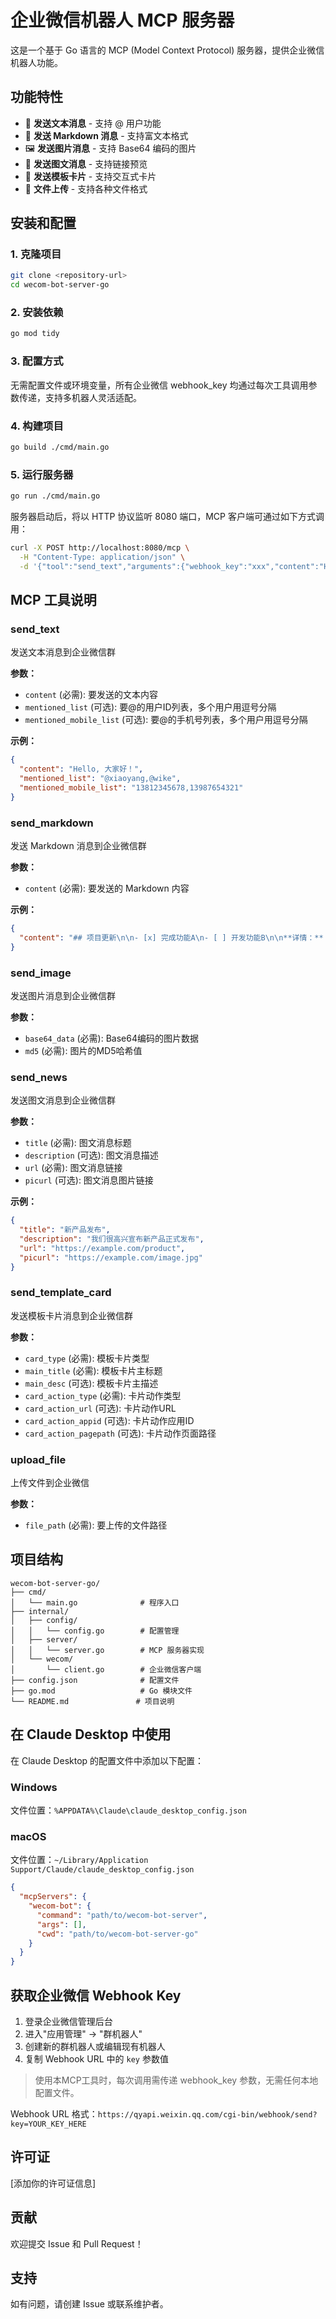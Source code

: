 # 企业微信机器人 MCP 服务器

这是一个基于 Go 语言的 MCP (Model Context Protocol) 服务器，提供企业微信机器人功能。

## 功能特性

- 🔧 **发送文本消息** - 支持 @ 用户功能
- 📝 **发送 Markdown 消息** - 支持富文本格式
- 🖼️ **发送图片消息** - 支持 Base64 编码的图片
- 📰 **发送图文消息** - 支持链接预览
- 🎴 **发送模板卡片** - 支持交互式卡片
- 📁 **文件上传** - 支持各种文件格式

## 安装和配置

### 1. 克隆项目

```bash
git clone <repository-url>
cd wecom-bot-server-go
```

### 2. 安装依赖

```bash
go mod tidy
```

### 3. 配置方式

无需配置文件或环境变量，所有企业微信 webhook_key 均通过每次工具调用参数传递，支持多机器人灵活适配。

### 4. 构建项目

```bash
go build ./cmd/main.go
```

### 5. 运行服务器

```bash
go run ./cmd/main.go
```

服务器启动后，将以 HTTP 协议监听 8080 端口，MCP 客户端可通过如下方式调用：

```bash
curl -X POST http://localhost:8080/mcp \
  -H "Content-Type: application/json" \
  -d '{"tool":"send_text","arguments":{"webhook_key":"xxx","content":"Hello"}}'
```

## MCP 工具说明

### send_text
发送文本消息到企业微信群

**参数：**
- `content` (必需): 要发送的文本内容
- `mentioned_list` (可选): 要@的用户ID列表，多个用户用逗号分隔
- `mentioned_mobile_list` (可选): 要@的手机号列表，多个用户用逗号分隔

**示例：**
```json
{
  "content": "Hello, 大家好！",
  "mentioned_list": "@xiaoyang,@wike",
  "mentioned_mobile_list": "13812345678,13987654321"
}
```

### send_markdown
发送 Markdown 消息到企业微信群

**参数：**
- `content` (必需): 要发送的 Markdown 内容

**示例：**
```json
{
  "content": "## 项目更新\n\n- [x] 完成功能A\n- [ ] 开发功能B\n\n**详情：** [查看链接](https://example.com)"
}
```

### send_image
发送图片消息到企业微信群

**参数：**
- `base64_data` (必需): Base64编码的图片数据
- `md5` (必需): 图片的MD5哈希值

### send_news
发送图文消息到企业微信群

**参数：**
- `title` (必需): 图文消息标题
- `description` (可选): 图文消息描述
- `url` (必需): 图文消息链接
- `picurl` (可选): 图文消息图片链接

**示例：**
```json
{
  "title": "新产品发布",
  "description": "我们很高兴宣布新产品正式发布",
  "url": "https://example.com/product",
  "picurl": "https://example.com/image.jpg"
}
```

### send_template_card
发送模板卡片消息到企业微信群

**参数：**
- `card_type` (必需): 模板卡片类型
- `main_title` (必需): 模板卡片主标题
- `main_desc` (可选): 模板卡片主描述
- `card_action_type` (必需): 卡片动作类型
- `card_action_url` (可选): 卡片动作URL
- `card_action_appid` (可选): 卡片动作应用ID
- `card_action_pagepath` (可选): 卡片动作页面路径

### upload_file
上传文件到企业微信

**参数：**
- `file_path` (必需): 要上传的文件路径

## 项目结构

```
wecom-bot-server-go/
├── cmd/
│   └── main.go              # 程序入口
├── internal/
│   ├── config/
│   │   └── config.go        # 配置管理
│   ├── server/
│   │   └── server.go        # MCP 服务器实现
│   └── wecom/
│       └── client.go        # 企业微信客户端
├── config.json              # 配置文件
├── go.mod                   # Go 模块文件
└── README.md               # 项目说明
```

## 在 Claude Desktop 中使用

在 Claude Desktop 的配置文件中添加以下配置：

### Windows
文件位置：`%APPDATA%\Claude\claude_desktop_config.json`

### macOS
文件位置：`~/Library/Application Support/Claude/claude_desktop_config.json`

```json
{
  "mcpServers": {
    "wecom-bot": {
      "command": "path/to/wecom-bot-server",
      "args": [],
      "cwd": "path/to/wecom-bot-server-go"
    }
  }
}
```

## 获取企业微信 Webhook Key

1. 登录企业微信管理后台
2. 进入"应用管理" -> "群机器人"
3. 创建新的群机器人或编辑现有机器人
4. 复制 Webhook URL 中的 `key` 参数值

> 使用本MCP工具时，每次调用需传递 webhook_key 参数，无需任何本地配置文件。

Webhook URL 格式：`https://qyapi.weixin.qq.com/cgi-bin/webhook/send?key=YOUR_KEY_HERE`

## 许可证

[添加你的许可证信息]

## 贡献

欢迎提交 Issue 和 Pull Request！

## 支持

如有问题，请创建 Issue 或联系维护者。
